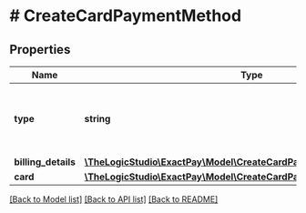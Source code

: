 # # CreateCardPaymentMethod

## Properties

Name | Type | Description | Notes
------------ | ------------- | ------------- | -------------
**type** | **string** | Indicates we are creating a &#x60;card&#x60; Payment Method. |
**billing_details** | [**\TheLogicStudio\ExactPay\Model\CreateCardPaymentMethodBillingDetails**](CreateCardPaymentMethodBillingDetails.md) |  |
**card** | [**\TheLogicStudio\ExactPay\Model\CreateCardPaymentMethodCard**](CreateCardPaymentMethodCard.md) |  |

[[Back to Model list]](../../README.md#models) [[Back to API list]](../../README.md#endpoints) [[Back to README]](../../README.md)
